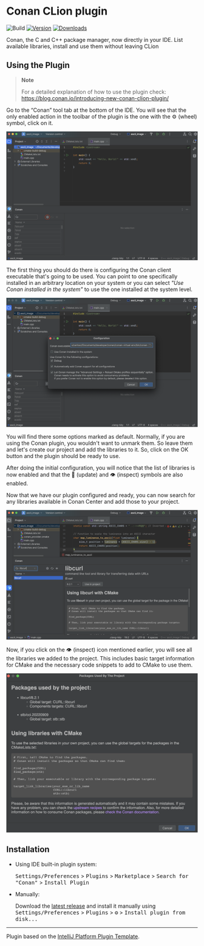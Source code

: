 # Conan CLion plugin

![Build](https://github.com/conan-io/conan-clion-plugin/workflows/Build/badge.svg)
[![Version](https://img.shields.io/jetbrains/plugin/v/11956.svg)](https://plugins.jetbrains.com/plugin/11956)
[![Downloads](https://img.shields.io/jetbrains/plugin/d/11956.svg)](https://plugins.jetbrains.com/plugin/11956)

<!-- Next tags are used by the build workflow to generate the description, don't remove -->

<!-- Plugin description -->
Conan, the C and C++ package manager, now directly in your IDE.
List available libraries, install and use them without leaving CLion

<!-- Plugin description end -->

## Using the Plugin

> **Note**
> 
> For a detailed explanation of how to use the plugin check: https://blog.conan.io/introducing-new-conan-clion-plugin/


Go to the “Conan” tool tab at the bottom of the IDE. You will see that the only enabled
action in the toolbar of the plugin is the one with the ⚙️ (wheel) symbol, click on it. 

![Initial configuration](./.github/readme/clion-configuration-1.png)

The first thing you should do there is configuring the Conan client executable that's
going to be used. You can point to one specifically installed in an arbitrary location on
your system or you can select *"Use Conan installed in the system"* to use the one
installed at the system level.

![Set conan executable](./.github/readme/clion-configuration-2.png)

You will find there some options marked as default. Normally, if you are using the Conan plugin, you wouldn't want to unmark them. So leave
them and let's create our project and add the libraries to it. So, click on the OK button
and the plugin should be ready to use.

After doing the initial configuration, you will notice that the list of libraries is now
enabled and that the 🔄 (update) and 👁️ (inspect) symbols are also enabled.

Now that we have our plugin configured and ready, you can now search for any libraries available in Conan Center and add those to your project.

![Search libraries](./.github/readme/clion-use-libcurl.png)

Now, if you click on the 👁️ (inspect) icon mentioned earlier, you will see all the
libraries we added to the project. This includes basic target information for CMake and
the necessary code snippets to add to CMake to use them.

![Inspect libraries](./.github/readme/clion-inspect.png)

## Installation

- Using IDE built-in plugin system:
  
  <kbd>Settings/Preferences</kbd> > <kbd>Plugins</kbd> > <kbd>Marketplace</kbd> > <kbd>Search for "Conan"</kbd> >
  <kbd>Install Plugin</kbd>
  
- Manually:

  Download the [latest release](https://github.com/conan-io/conan-clion-plugin/releases/latest) and install it manually using
  <kbd>Settings/Preferences</kbd> > <kbd>Plugins</kbd> > <kbd>⚙️</kbd> > <kbd>Install plugin from disk...</kbd>


---
Plugin based on the [IntelliJ Platform Plugin Template][template].

[template]: https://github.com/JetBrains/intellij-platform-plugin-template
[docs:plugin-description]: https://plugins.jetbrains.com/docs/intellij/plugin-user-experience.html#plugin-description-and-presentation
